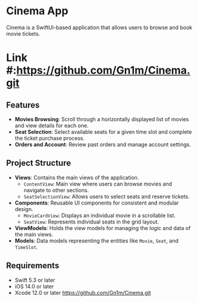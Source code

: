 # Cinema App
Cinema is a SwiftUI-based application that allows users to browse and book movie tickets.

# Link #:https://github.com/Gn1m/Cinema.git

## Features

- **Movies Browsing**: Scroll through a horizontally displayed list of movies and view details for each one.
- **Seat Selection**: Select available seats for a given time slot and complete the ticket purchase process.
- **Orders and Account**: Review past orders and manage account settings.

## Project Structure

- **Views**: Contains the main views of the application.
  - `ContentView`: Main view where users can browse movies and navigate to other sections.
  - `SeatSelectionView`: Allows users to select seats and reserve tickets.
- **Components**: Reusable UI components for consistent and modular design.
  - `MovieCardView`: Displays an individual movie in a scrollable list.
  - `SeatView`: Represents individual seats in the grid layout.
- **ViewModels**: Holds the view models for managing the logic and data of the main views.
- **Models**: Data models representing the entities like `Movie`, `Seat`, and `TimeSlot`.

## Requirements

- Swift 5.3 or later
- iOS 14.0 or later
- Xcode 12.0 or later
https://github.com/Gn1m/Cinema.git
